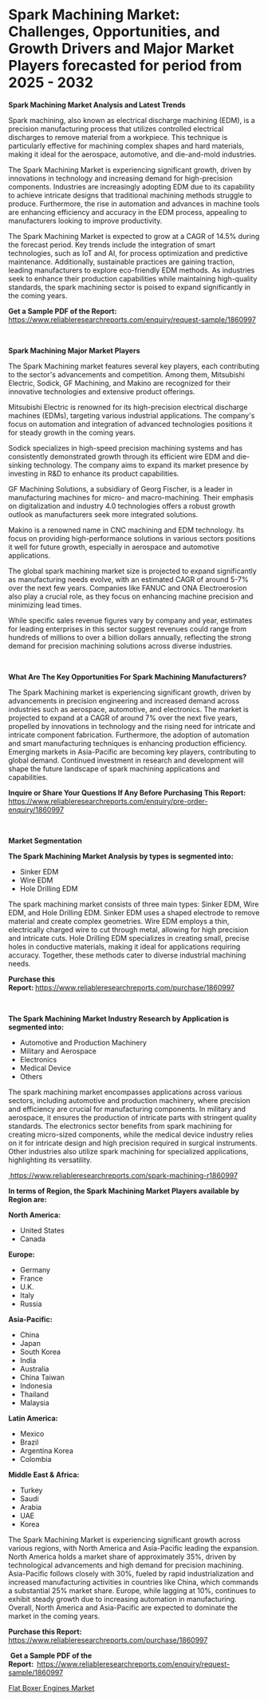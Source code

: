 <p><h1>Spark Machining Market: Challenges, Opportunities, and Growth Drivers and Major Market Players forecasted for period from 2025 - 2032</h1></p><p><strong>Spark Machining Market Analysis and Latest Trends</strong></p>
<p><p>Spark machining, also known as electrical discharge machining (EDM), is a precision manufacturing process that utilizes controlled electrical discharges to remove material from a workpiece. This technique is particularly effective for machining complex shapes and hard materials, making it ideal for the aerospace, automotive, and die-and-mold industries. </p><p>The Spark Machining Market is experiencing significant growth, driven by innovations in technology and increasing demand for high-precision components. Industries are increasingly adopting EDM due to its capability to achieve intricate designs that traditional machining methods struggle to produce. Furthermore, the rise in automation and advances in machine tools are enhancing efficiency and accuracy in the EDM process, appealing to manufacturers looking to improve productivity. </p><p>The Spark Machining Market is expected to grow at a CAGR of 14.5% during the forecast period. Key trends include the integration of smart technologies, such as IoT and AI, for process optimization and predictive maintenance. Additionally, sustainable practices are gaining traction, leading manufacturers to explore eco-friendly EDM methods. As industries seek to enhance their production capabilities while maintaining high-quality standards, the spark machining sector is poised to expand significantly in the coming years.</p></p>
<p><strong>Get a Sample PDF of the Report:&nbsp;</strong> <a href="https://www.reliableresearchreports.com/enquiry/request-sample/1860997?utm_campaign=2565&utm_medium=2&utm_source=Github&utm_content=ia&utm_term=22022025&utm_id=spark-machining">https://www.reliableresearchreports.com/enquiry/request-sample/1860997</a></p>
<p>&nbsp;</p>
<p><strong>Spark Machining Major Market Players</strong></p>
<p><p>The Spark Machining market features several key players, each contributing to the sector's advancements and competition. Among them, Mitsubishi Electric, Sodick, GF Machining, and Makino are recognized for their innovative technologies and extensive product offerings.</p><p>Mitsubishi Electric is renowned for its high-precision electrical discharge machines (EDMs), targeting various industrial applications. The company's focus on automation and integration of advanced technologies positions it for steady growth in the coming years.</p><p>Sodick specializes in high-speed precision machining systems and has consistently demonstrated growth through its efficient wire EDM and die-sinking technology. The company aims to expand its market presence by investing in R&D to enhance its product capabilities.</p><p>GF Machining Solutions, a subsidiary of Georg Fischer, is a leader in manufacturing machines for micro- and macro-machining. Their emphasis on digitalization and industry 4.0 technologies offers a robust growth outlook as manufacturers seek more integrated solutions.</p><p>Makino is a renowned name in CNC machining and EDM technology. Its focus on providing high-performance solutions in various sectors positions it well for future growth, especially in aerospace and automotive applications.</p><p>The global spark machining market size is projected to expand significantly as manufacturing needs evolve, with an estimated CAGR of around 5-7% over the next few years. Companies like FANUC and ONA Electroerosion also play a crucial role, as they focus on enhancing machine precision and minimizing lead times.</p><p>While specific sales revenue figures vary by company and year, estimates for leading enterprises in this sector suggest revenues could range from hundreds of millions to over a billion dollars annually, reflecting the strong demand for precision machining solutions across diverse industries.</p></p>
<p>&nbsp;</p>
<p><strong>What Are The Key Opportunities For Spark Machining Manufacturers?</strong></p>
<p><p>The Spark Machining market is experiencing significant growth, driven by advancements in precision engineering and increased demand across industries such as aerospace, automotive, and electronics. The market is projected to expand at a CAGR of around 7% over the next five years, propelled by innovations in technology and the rising need for intricate and intricate component fabrication. Furthermore, the adoption of automation and smart manufacturing techniques is enhancing production efficiency. Emerging markets in Asia-Pacific are becoming key players, contributing to global demand. Continued investment in research and development will shape the future landscape of spark machining applications and capabilities.</p></p>
<p><strong>Inquire or Share Your Questions If Any Before Purchasing This Report:</strong> <a href="https://www.reliableresearchreports.com/enquiry/pre-order-enquiry/1860997?utm_campaign=2565&utm_medium=2&utm_source=Github&utm_content=ia&utm_term=22022025&utm_id=spark-machining">https://www.reliableresearchreports.com/enquiry/pre-order-enquiry/1860997</a></p>
<p>&nbsp;</p>
<p><strong>Market Segmentation</strong></p>
<p><strong>The Spark Machining Market Analysis by types is segmented into:</strong></p>
<p><ul><li>Sinker EDM</li><li>Wire EDM</li><li>Hole Drilling EDM</li></ul></p>
<p><p>The spark machining market consists of three main types: Sinker EDM, Wire EDM, and Hole Drilling EDM. Sinker EDM uses a shaped electrode to remove material and create complex geometries. Wire EDM employs a thin, electrically charged wire to cut through metal, allowing for high precision and intricate cuts. Hole Drilling EDM specializes in creating small, precise holes in conductive materials, making it ideal for applications requiring accuracy. Together, these methods cater to diverse industrial machining needs.</p></p>
<p><strong>Purchase this Report:&nbsp;</strong><a href="https://www.reliableresearchreports.com/purchase/1860997?utm_campaign=2565&utm_medium=2&utm_source=Github&utm_content=ia&utm_term=22022025&utm_id=spark-machining">https://www.reliableresearchreports.com/purchase/1860997</a></p>
<p>&nbsp;</p>
<p><strong>The Spark Machining Market Industry Research by Application is segmented into:</strong></p>
<p><ul><li>Automotive and Production Machinery</li><li>Military and Aerospace</li><li>Electronics</li><li>Medical Device</li><li>Others</li></ul></p>
<p><p>The spark machining market encompasses applications across various sectors, including automotive and production machinery, where precision and efficiency are crucial for manufacturing components. In military and aerospace, it ensures the production of intricate parts with stringent quality standards. The electronics sector benefits from spark machining for creating micro-sized components, while the medical device industry relies on it for intricate design and high precision required in surgical instruments. Other industries also utilize spark machining for specialized applications, highlighting its versatility.</p></p>
<p><a href="https://www.reliableresearchreports.com/spark-machining-r1860997?utm_campaign=2565&utm_medium=2&utm_source=Github&utm_content=ia&utm_term=22022025&utm_id=spark-machining">&nbsp;https://www.reliableresearchreports.com/spark-machining-r1860997</a></p>
<p><strong>In terms of Region, the Spark Machining Market Players available by Region are:</strong></p>
<p>
    <p> <strong> North America: </strong>
        <ul>
            <li>United States</li>
            <li>Canada</li>
        </ul>
        </p> 
    <p> <strong> Europe: </strong>
        <ul>
            <li>Germany</li>
            <li>France</li>
            <li>U.K.</li>
            <li>Italy</li>
            <li>Russia</li>
        </ul>
        </p> 
    <p> <strong> Asia-Pacific: </strong>
        <ul>
            <li>China</li>
            <li>Japan</li>
            <li>South Korea</li>
            <li>India</li>
            <li>Australia</li>
            <li>China Taiwan</li>
            <li>Indonesia</li>
            <li>Thailand</li>
            <li>Malaysia</li>
        </ul>
        </p> 
    <p> <strong> Latin America: </strong>
        <ul>
            <li>Mexico</li>
            <li>Brazil</li>
            <li>Argentina Korea</li>
            <li>Colombia</li>
        </ul>
        </p> 
    <p> <strong> Middle East & Africa: </strong>
        <ul>
            <li>Turkey</li>
            <li>Saudi</li>
            <li>Arabia</li>
            <li>UAE</li>
            <li>Korea</li>
        </ul>
    </p>
    </p>
<p><p>The Spark Machining Market is experiencing significant growth across various regions, with North America and Asia-Pacific leading the expansion. North America holds a market share of approximately 35%, driven by technological advancements and high demand for precision machining. Asia-Pacific follows closely with 30%, fueled by rapid industrialization and increased manufacturing activities in countries like China, which commands a substantial 25% market share. Europe, while lagging at 10%, continues to exhibit steady growth due to increasing automation in manufacturing. Overall, North America and Asia-Pacific are expected to dominate the market in the coming years.</p></p>
<p><strong>Purchase this Report: </strong><a href="https://www.reliableresearchreports.com/purchase/1860997?utm_campaign=2565&utm_medium=2&utm_source=Github&utm_content=ia&utm_term=22022025&utm_id=spark-machining">https://www.reliableresearchreports.com/purchase/1860997</a></p>
<p>&nbsp;<strong>Get a Sample PDF of the Report:&nbsp;&nbsp;</strong><a href="https://www.reliableresearchreports.com/enquiry/request-sample/1860997?utm_campaign=2565&utm_medium=2&utm_source=Github&utm_content=ia&utm_term=22022025&utm_id=spark-machining">https://www.reliableresearchreports.com/enquiry/request-sample/1860997</a></p>
<p><strong></strong></p>
<p><p><a href="https://github.com/bholdsfofie/Market-Research-Report-List-1/blob/main/flat-boxer-engines-market.md?utm_campaign=2565&utm_medium=2&utm_source=Github&utm_content=ia&utm_term=22022025&utm_id=spark-machining">Flat Boxer Engines Market</a></p></p>